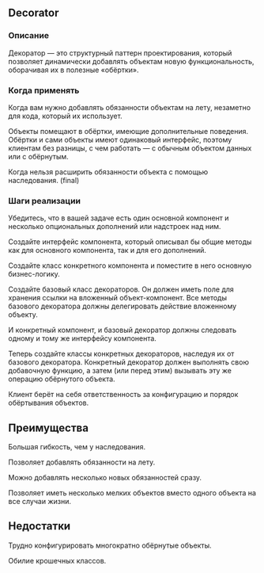## Decorator
<h3>Описание</h3>    
<p>Декоратор — это структурный паттерн проектирования, который позволяет динамически добавлять объектам новую функциональность, оборачивая их в полезные «обёртки».</p>
<h3>Когда применять</h3>
<p>
Когда вам нужно добавлять обязанности объектам на лету, незаметно для кода, который их использует.

Объекты помещают в обёртки, имеющие дополнительные поведения. Обёртки и сами объекты имеют одинаковый интерфейс, поэтому клиентам без разницы, с чем работать — с обычным объектом данных или с обёрнутым.

Когда нельзя расширить обязанности объекта с помощью наследования. (final)
</p>

<h3>Шаги реализации</h3>
Убедитесь, что в вашей задаче есть один основной компонент и несколько опциональных дополнений или надстроек над ним.

Создайте интерфейс компонента, который описывал бы общие методы как для основного компонента, так и для его дополнений.

Создайте класс конкретного компонента и поместите в него основную бизнес-логику.

Создайте базовый класс декораторов. Он должен иметь поле для хранения ссылки на вложенный объект-компонент. Все методы базового декоратора должны делегировать действие вложенному объекту.

И конкретный компонент, и базовый декоратор должны следовать одному и тому же интерфейсу компонента.

Теперь создайте классы конкретных декораторов, наследуя их от базового декоратора. Конкретный декоратор должен выполнять свою добавочную функцию, а затем (или перед этим) вызывать эту же операцию обёрнутого объекта.

Клиент берёт на себя ответственность за конфигурацию и порядок обёртывания объектов.

<h2>Преимущества</h2>
Большая гибкость, чем у наследования.

Позволяет добавлять обязанности на лету.

Можно добавлять несколько новых обязанностей сразу.

Позволяет иметь несколько мелких объектов вместо одного объекта на все случаи жизни.

<h2>Недостатки</h2>
Трудно конфигурировать многократно обёрнутые объекты.

Обилие крошечных классов.
